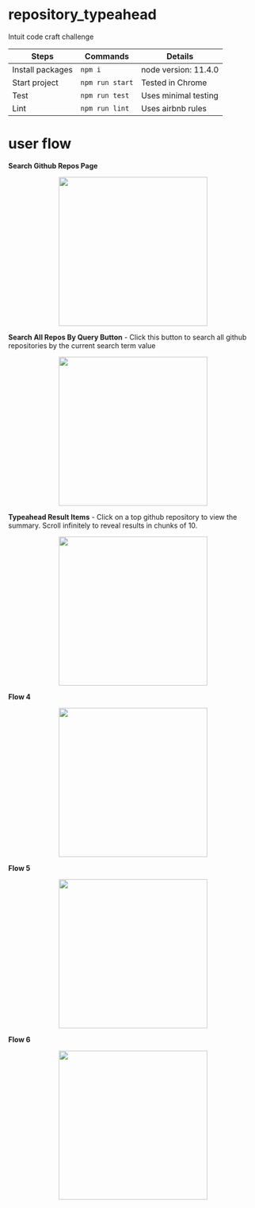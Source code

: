 # repository_typeahead
Intuit code craft challenge

| **Steps** | **Commands** | **Details** |
|----------|-------|-------|
|  Install packages  |   `npm i`    | node version: 11.4.0 |
|  Start project | `npm run start` | Tested in Chrome |
|  Test | `npm run test` | Uses minimal testing |
|  Lint | `npm run lint` | Uses airbnb rules |

# user flow

**Search Github Repos Page**

<p align="center">
  <img width="300" src="https://s3-us-west-1.amazonaws.com/vellocet/images/flow-1.png"/>
</p>

**Search All Repos By Query Button** - Click this button to search all github repositories by the current search term value

<p align="center">
  <img width="300" src="https://s3-us-west-1.amazonaws.com/vellocet/images/flow-2.png"/>
</p>

**Typeahead Result Items** - Click on a top github repository to view the summary. Scroll infinitely to reveal results in chunks of 10.

<p align="center">
  <img width="300" src="https://s3-us-west-1.amazonaws.com/vellocet/images/flow-3.png"/>
</p>

**Flow 4**

<p align="center">
  <img width="300" src="https://s3-us-west-1.amazonaws.com/vellocet/images/flow-4.png"/>
</p>

**Flow 5**

<p align="center">
  <img width="300" src="https://s3-us-west-1.amazonaws.com/vellocet/images/flow-5.png"/>
</p>

**Flow 6**

<p align="center">
  <img width="300" src="https://s3-us-west-1.amazonaws.com/vellocet/images/flow-6.png"/>
</p>
